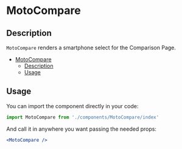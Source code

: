 # MotoCompare

## Description

`MotoCompare` renders a smartphone select for the Comparison Page.

- [MotoCompare](#compare)
  - [Description](#description)
  - [Usage](#usage)

## Usage
You can import the component directly in your code:
```js
import MotoCompare from './components/MotoCompare/index'
```

And call it in anywhere you want passing the needed props:

```jsx
<MotoCompare />
```